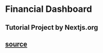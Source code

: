 # Financial Dashboard

## Tutorial Project by Nextjs.org

## [source](https://nextjs.org/learn/dashboard-app)